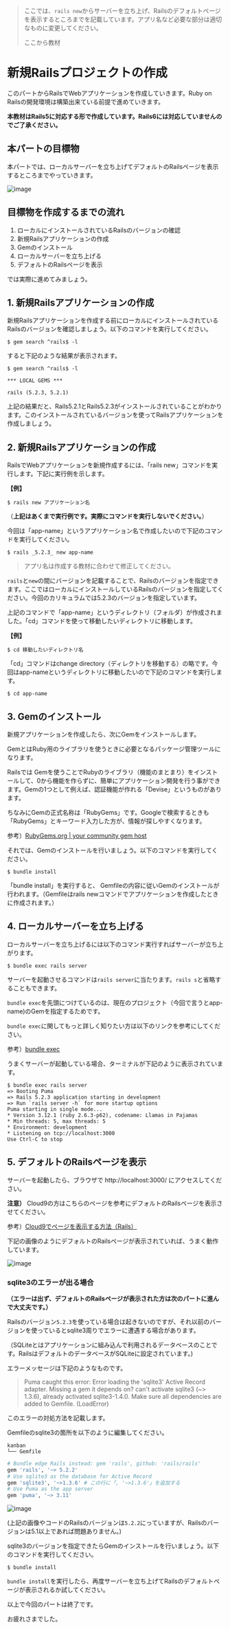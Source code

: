 > ここでは、`rails new`からサーバーを立ち上げ、Railsのデフォルトページを表示するところまでを記載しています。アプリ名など必要な部分は適切なものに変更してください。
>
> ここから教材

# 新規Railsプロジェクトの作成
このパートからRailsでWebアプリケーションを作成していきます。Ruby on Railsの開発環境は構築出来ている前提で進めていきます。

**本教材はRails5に対応する形で作成しています。Rails6には対応していませんのでご了承ください。**


## 本パートの目標物
本パートでは、ローカルサーバーを立ち上げてデフォルトのRailsページを表示するところまでやっていきます。

![image](https://i.gyazo.com/3ebe24e148a6a3e622ac0b9b8424325e.jpg)


## 目標物を作成するまでの流れ
1. ローカルにインストールされているRailsのバージョンの確認
2. 新規Railsアプリケーションの作成
3. Gemのインストール
4. ローカルサーバーを立ち上げる
5. デフォルトのRailsページを表示

では実際に進めてみましょう。


## 1. 新規Railsアプリケーションの作成
新規Railsアプリケーションを作成する前にローカルにインストールされているRailsのバージョンを確認しましょう。以下のコマンドを実行してください。

```
$ gem search ^rails$ -l
```

すると下記のような結果が表示されます。

```
$ gem search ^rails$ -l

*** LOCAL GEMS ***

rails (5.2.3, 5.2.1)
```

上記の結果だと、Rails5.2.1とRails5.2.3がインストールされていることがわかります。このインストールされているバージョンを使ってRailsアプリケーションを作成しましょう。


## 2. 新規Railsアプリケーションの作成
RailsでWebアプリケーションを新規作成するには、「rails new」コマンドを実行します。下記に実行例を示します。

**【例】**

```
$ rails new アプリケーション名
```

（**上記はあくまで実行例です。実際にコマンドを実行しないでください。**）

今回は「app-name」というアプリケーション名で作成したいので下記のコマンドを実行してください。

```
$ rails _5.2.3_ new app-name
```

> アプリ名は作成する教材に合わせて修正してください。

`rails`と`new`の間にバージョンを記載することで、Railsのバージョンを指定できます。ここではローカルにインストールしているRailsのバージョンを指定してください。今回のカリキュラムでは5.2.3のバージョンを指定しています。

上記のコマンドで「app-name」というディレクトリ（フォルダ）が作成されました。「cd」コマンドを使って移動したいディレクトリに移動します。

**【例】**

```
$ cd 移動したいディレクトリ名
```

「cd」コマンドはchange directory（ディレクトリを移動する）の略です。今回はapp-nameというディレクトリに移動したいので下記のコマンドを実行します。

```
$ cd app-name
```


## 3. Gemのインストール
新規アプリケーションを作成したら、次にGemをインストールします。

GemとはRuby用のライブラリを使うときに必要となるパッケージ管理ツールになります。

Railsでは Gemを使うことでRubyのライブラリ（機能のまとまり）をインストールして、0から機能を作らずに、簡単にアプリケーション開発を行う事ができます。Gemの1つとして例えば、認証機能が作れる「Devise」というものがあります。

ちなみにGemの正式名称は「RubyGems」です。Googleで検索するときも「RubyGems」とキーワード入力した方が、情報が探しやすくなります。

参考）[RubyGems.org | your community gem host](https://rubygems.org/)

それでは、Gemのインストールを行いましょう。以下のコマンドを実行してください。

```
$ bundle install
```

「bundle install」を実行すると、 Gemfileの内容に従いGemのインストールが行われます。（Gemfileはrails newコマンドでアプリケーションを作成したときに作成されます。）


## 4. ローカルサーバーを立ち上げる
ローカルサーバーを立ち上げるには以下のコマンド実行すればサーバーが立ち上がります。

```
$ bundle exec rails server
```

サーバーを起動させるコマンドは`rails server`に当たります。`rails s`と省略することもできます。

`bundle exec`を先頭につけているのは、現在のプロジェクト（今回で言うとapp-name)のGemを指定するためです。

`bundle exec`に関してもっと詳しく知りたい方は以下のリンクを参考にしてください。

参考）[bundle exec](https://bundler.io/v2.0/man/bundle-exec.1.html)

うまくサーバーが起動している場合、ターミナルが下記のように表示されています。

```
$ bundle exec rails server
=> Booting Puma
=> Rails 5.2.3 application starting in development 
=> Run `rails server -h` for more startup options
Puma starting in single mode...
* Version 3.12.1 (ruby 2.6.3-p62), codename: Llamas in Pajamas
* Min threads: 5, max threads: 5
* Environment: development
* Listening on tcp://localhost:3000
Use Ctrl-C to stop
```


## 5. デフォルトのRailsページを表示
サーバーを起動したら、ブラウザで http://localhost:3000/ にアクセスしてください。

**注意）** Cloud9の方はこちらのページを参考にデフォルトのRailsページを表示させてください。

参考）[Cloud9でページを表示する方法（Rails）](https://qiita.com/daijiro_maeyama/private/51fe7517639f11d634d3)

下記の画像のようにデフォルトのRailsページが表示されていれば、うまく動作しています。

![image](https://i.gyazo.com/3ebe24e148a6a3e622ac0b9b8424325e.jpg)


### sqlite3のエラーが出る場合
**（エラーは出ず、デフォルトのRailsページが表示された方は次のパートに進んで大丈夫です。）**

Railsのバージョン`5.2.3`を使っている場合は起きないのですが、それ以前のバージョンを使っているとsqlite3周りでエラーに遭遇する場合があります。

（SQLiteとはアプリケーションに組み込んで利用されるデータベースのことです。RailsはデフォルトのデータベースがSQLiteに設定されています。)

エラーメッセージは下記のようなものです。

> Puma caught this error: Error loading the 'sqlite3' Active Record adapter. Missing a gem it depends on? can't activate sqlite3 (~> 1.3.6), already activated sqlite3-1.4.0. Make sure all dependencies are added to Gemfile. (LoadError)

このエラーの対処方法を記載します。

Gemfileのsqlite3の箇所を以下のように編集してください。

```
kanban
└── Gemfile
```

```ruby
# Bundle edge Rails instead: gem 'rails', github: 'rails/rails'
gem 'rails', '~> 5.2.2'
# Use sqlite3 as the database for Active Record
gem 'sqlite3', '~>1.3.6' # この行に「, '~>1.3.6'」を追加する
# Use Puma as the app server
gem 'puma', '~> 3.11'
```

![image](https://camo.githubusercontent.com/25820619fddcaa9ad48e4ff3206ab07e23658921/68747470733a2f2f692e6779617a6f2e636f6d2f37643833623465373438643038373464616431643262383364313932616131332e706e67)

(上記の画像やコードのRailsのバージョンは`5.2.2`にっていますが、Railsのバージョンは5.1以上であれば問題ありません。)

sqlite3のバージョンを指定できたらGemのインストールを行いましょう。以下のコマンドを実行してください。

```
$ bundle install
```

`bundle install`を実行したら、再度サーバーを立ち上げてRailsのデフォルトページが表示されるか試してください。

以上で今回のパートは終了です。

お疲れさまでした。
